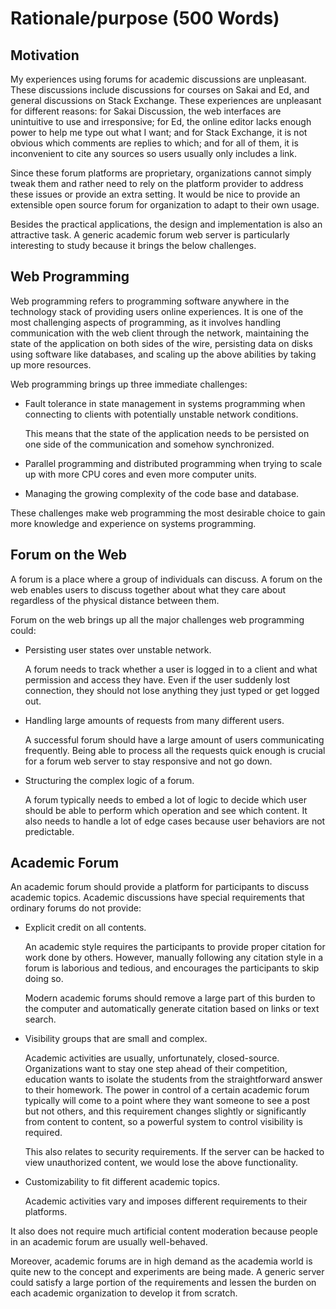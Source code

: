 # Rationale/purpose (500 Words)

<!-- What is the importance, to you, of the project? -->

## Motivation

My experiences using forums for academic discussions are unpleasant.
These discussions include discussions for courses on Sakai and Ed,
and general discussions on Stack Exchange.
These experiences are unpleasant for different reasons:
for Sakai Discussion,
the web interfaces are unintuitive to use and irresponsive;
for Ed,
the online editor lacks enough power to help me type out what I want;
and for Stack Exchange,
it is not obvious which comments are replies to which;
and for all of them,
it is inconvenient to cite any sources so users usually only includes a link.

Since these forum platforms are proprietary,
organizations cannot simply tweak them and rather need to rely on the
platform provider to address these issues or provide an extra setting.
It would be nice to provide an extensible open source forum for organization
to adapt to their own usage.

Besides the practical applications,
the design and implementation is also an attractive task.
A generic academic forum web server is particularly interesting to study
because it brings the below challenges.

## Web Programming

Web programming refers to programming software anywhere in the technology stack
of providing users online experiences.
It is one of the most challenging aspects of programming,
as it involves handling communication with the web client through the network,
maintaining the state of the application on both sides of the wire,
persisting data on disks using software like databases,
and scaling up the above abilities by taking up more resources.

Web programming brings up three immediate challenges:

- Fault tolerance in state management in systems programming when connecting
    to clients with potentially unstable network conditions.

    This means that the state of the application needs to be persisted on one
    side of the communication and somehow synchronized.
- Parallel programming and distributed programming when trying to scale up
    with more CPU cores and even more computer units.
- Managing the growing complexity of the code base and database.

These challenges make web programming the most desirable choice to gain more
knowledge and experience on systems programming.

## Forum on the Web

A forum is a place where a group of individuals can discuss.
A forum on the web enables users to discuss together about what they care
about regardless of the physical distance between them.

Forum on the web brings up all the major challenges web programming could:

- Persisting user states over unstable network.

    A forum needs to track whether a user is logged in to a client and
    what permission and access they have.
    Even if the user suddenly lost connection,
    they should not lose anything they just typed or get logged out.

- Handling large amounts of requests from many different users.

    A successful forum should have a large amount of users communicating
    frequently.
    Being able to process all the requests quick enough is crucial for a
    forum web server to stay responsive and not go down.

- Structuring the complex logic of a forum.

    A forum typically needs to embed a lot of logic to decide which user should
    be able to perform which operation and see which content.
    It also needs to handle a lot of edge cases because user behaviors are not
    predictable.

## Academic Forum

An academic forum should provide a platform for participants to discuss
academic topics.
Academic discussions have special requirements that ordinary forums do not
provide:

- Explicit credit on all contents.

    An academic style requires the participants to provide proper citation
    for work done by others.
    However, manually following any citation style in a forum is laborious
    and tedious,
    and encourages the participants to skip doing so.

    Modern academic forums should remove a large part of this burden to the
    computer and automatically generate citation based on links or text search.
- Visibility groups that are small and complex.

    Academic activities are usually, unfortunately, closed-source.
    Organizations want to stay one step ahead of their competition,
    education wants to isolate the students from the straightforward answer
    to their homework.
    The power in control of a certain academic forum typically will come to
    a point where they want someone to see a post but not others,
    and this requirement changes slightly or significantly from content to
    content,
    so a powerful system to control visibility is required.

    This also relates to security requirements.
    If the server can be hacked to view unauthorized content,
    we would lose the above functionality.
- Customizability to fit different academic topics.

    Academic activities vary and imposes different requirements to their
    platforms.

It also does not require much artificial content moderation because people in
an academic forum are usually well-behaved.

Moreover, academic forums are in high demand as the academia world is quite
new to the concept and experiments are being made.
A generic server could satisfy a large portion of the requirements and lessen
the burden on each academic organization to develop it from scratch.
